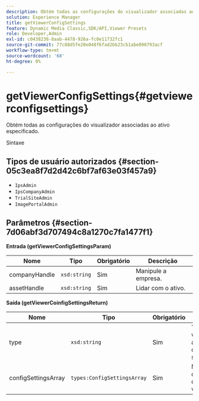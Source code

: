 ```yaml
---
description: Obtém todas as configurações do visualizador associadas ao ativo especificado.
solution: Experience Manager
title: getViewerConfigSettings
feature: Dynamic Media Classic,SDK/API,Viewer Presets
role: Developer,Admin
exl-id: c0438238-8aab-4478-926a-fc0e11732fc1
source-git-commit: 77c88d5fe20e048f6fad2bb23cb1abe090793acf
workflow-type: tm+mt
source-wordcount: '68'
ht-degree: 0%

---
```


# getViewerConfigSettings{#getviewerconfigsettings}

Obtém todas as configurações do visualizador associadas ao ativo especificado.

Sintaxe

## Tipos de usuário autorizados {#section-05c3ea8f7d2d42c6bf7af63e03f457a9}

* `IpsAdmin`
* `IpsCompanyAdmin`
* `TrialSiteAdmin`
* `ImagePortalAdmin`

## Parâmetros {#section-7d06abf3d707494c8a1270c7fa1477f1}

**Entrada (getViewerConfigSettingsParam)**

| Nome | Tipo | Obrigatório | Descrição |
|---|---|---|---|
| companyHandle | `xsd:string` | Sim | Manipule a empresa. |
| assetHandle | `xsd:string` | Sim | Lidar com o ativo. |

**Saída (getViewerCoinfigSettingsReturn)**

| Nome | Tipo | Obrigatório | Descrição |
|---|---|---|---|
| type | `xsd:string` | Sim | Tipo de visualizador ao qual as configurações se aplicam. |
| configSettingsArray | `types:ConfigSettingsArray` | Sim | Matriz de configurações do visualizador. |
